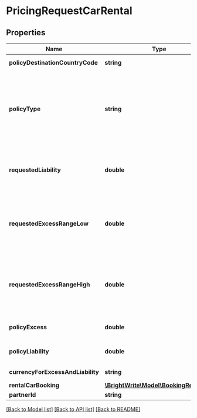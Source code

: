# PricingRequestCarRental

## Properties
Name | Type | Description | Notes
------------ | ------------- | ------------- | -------------
**policyDestinationCountryCode** | **string** | ISO 3166 Two Character standard. | 
**policyType** | **string** | Requested policy type [ExcessReduction, CDW, Comprehensive, RoadsideAssistance, FullProtection]. This is the policy type code agreed with Partner in advance. | 
**requestedLiability** | **double** | This is the max payout for the policy requested by the partner (the Cover Amount in RC.com API). | [optional] 
**requestedExcessRangeLow** | **double** | Low range that the distributor has requested for the excess for the vehicle (in the RC.com API this is called the std liability). | [optional] 
**requestedExcessRangeHigh** | **double** | High range that the distributor has requested for the excess for the vehicle (in the RC.com API this is called the std liability high). | [optional] 
**policyExcess** | **double** | Excess that the underwriter has quoted. | 
**policyLiability** | **double** | Liability that the underwriter has quoted. | 
**currencyForExcessAndLiability** | **string** | Three character ISO 4217. | 
**rentalCarBooking** | [**\BrightWrite\Model\BookingRentalCar**](BookingRentalCar.md) |  | 
**partnerId** | **string** | Identifies partner. | 

[[Back to Model list]](../README.md#documentation-for-models) [[Back to API list]](../README.md#documentation-for-api-endpoints) [[Back to README]](../README.md)


